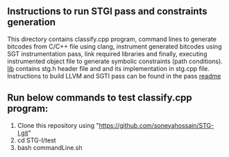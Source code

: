
Instructions to run STGI pass and constraints generation
------------------------------------------------------------------

This directory contains classify.cpp program, command lines to generate bitcodes from C/C++ file using clang, instrument generated bitcodes using SGT instrumentation pass, link required libraries and finally, executing instrumented object file to generate symbolic constraints (path conditions). 
[lib](https://github.com/soneyahossain/STG-I/tree/master/lib) contains stg.h header file and and its implementation in stg.cpp file.
Instructions to build LLVM and SGTI pass can be found in the pass [readme](https://github.com/soneyahossain/STG-I/blob/master/pass/README.md)

Run below commands to test classify.cpp program:
---------------------------------------------------
1. Clone this repository using "https://github.com/soneyahossain/STG-I.git" 
2. cd STG-I/test
3. bash commandLine.sh

